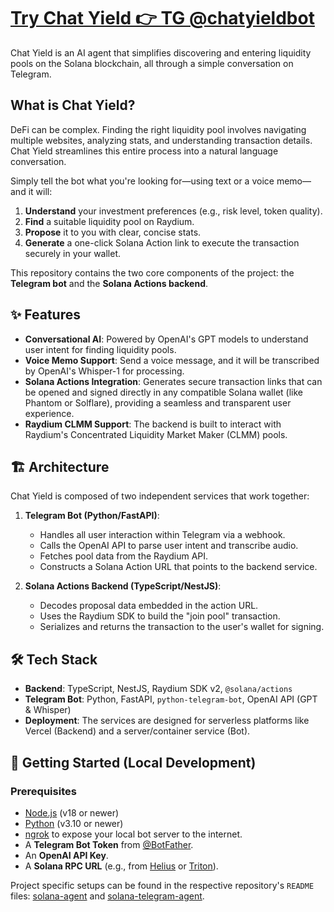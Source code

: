 # <a href="https://t.me/chatyieldbot" target="_blank">Try Chat Yield 👉 TG @chatyieldbot</a>

Chat Yield is an AI agent that simplifies discovering and entering liquidity pools on the Solana blockchain, all through a simple conversation on Telegram.

## What is Chat Yield?

DeFi can be complex. Finding the right liquidity pool involves navigating multiple websites, analyzing stats, and understanding transaction details. Chat Yield streamlines this entire process into a natural language conversation.

Simply tell the bot what you're looking for—using text or a voice memo—and it will:
1.  **Understand** your investment preferences (e.g., risk level, token quality).
2.  **Find** a suitable liquidity pool on Raydium.
3.  **Propose** it to you with clear, concise stats.
4.  **Generate** a one-click Solana Action link to execute the transaction securely in your wallet.

This repository contains the two core components of the project: the **Telegram bot** and the **Solana Actions backend**.

## ✨ Features

-   **Conversational AI**: Powered by OpenAI's GPT models to understand user intent for finding liquidity pools.
-   **Voice Memo Support**: Send a voice message, and it will be transcribed by OpenAI's Whisper-1 for processing.
-   **Solana Actions Integration**: Generates secure transaction links that can be opened and signed directly in any compatible Solana wallet (like Phantom or Solflare), providing a seamless and transparent user experience.
-   **Raydium CLMM Support**: The backend is built to interact with Raydium's Concentrated Liquidity Market Maker (CLMM) pools.

## 🏗️ Architecture

Chat Yield is composed of two independent services that work together:

1.  **Telegram Bot (Python/FastAPI)**:
    -   Handles all user interaction within Telegram via a webhook.
    -   Calls the OpenAI API to parse user intent and transcribe audio.
    -   Fetches pool data from the Raydium API.
    -   Constructs a Solana Action URL that points to the backend service.

2.  **Solana Actions Backend (TypeScript/NestJS)**:
    -   Decodes proposal data embedded in the action URL.
    -   Uses the Raydium SDK to build the "join pool" transaction.
    -   Serializes and returns the transaction to the user's wallet for signing.

## 🛠️ Tech Stack

-   **Backend**: TypeScript, NestJS, Raydium SDK v2, `@solana/actions`
-   **Telegram Bot**: Python, FastAPI, `python-telegram-bot`, OpenAI API (GPT & Whisper)
-   **Deployment**: The services are designed for serverless platforms like Vercel (Backend) and a server/container service (Bot).

## 🚀 Getting Started (Local Development)

### Prerequisites

-   [Node.js](https://nodejs.org/) (v18 or newer)
-   [Python](https://www.python.org/) (v3.10 or newer)
-   [ngrok](https://ngrok.com/) to expose your local bot server to the internet.
-   A **Telegram Bot Token** from [@BotFather](https://t.me/BotFather).
-   An **OpenAI API Key**.
-   A **Solana RPC URL** (e.g., from [Helius](https://www.helius.dev/) or [Triton](https://triton.one/)).

Project specific setups can be found in the respective repository's `README` files: [solana-agent](https://github.com/stayliquid/solana_agent) and [solana-telegram-agent](https://github.com/stayliquid/solana_telegram_agent).
